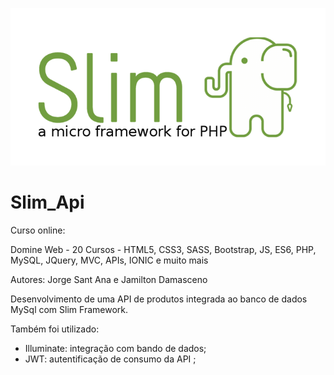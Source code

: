 ![Slim Framework](slim.png)

# Slim_Api

Curso online:

Domine Web - 20 Cursos - HTML5, CSS3, SASS, Bootstrap, JS, ES6, PHP, MySQL, JQuery, MVC, APIs, IONIC e muito mais

Autores:
Jorge Sant Ana e Jamilton Damasceno



Desenvolvimento de uma API de produtos integrada ao banco de dados MySql com Slim Framework. 

Também foi utilizado:
- Illuminate: integração com bando de dados;
- JWT: autentificação de consumo da API ;

